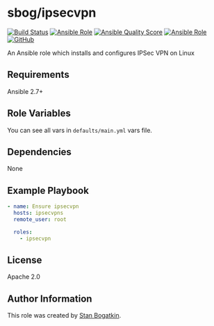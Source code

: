# sbog/ipsecvpn

[![Build Status](https://travis-ci.com/sorrowless/ansible_ipsecvpn.svg?branch=master)](https://travis-ci.com/sorrowless/ansible_ipsecvpn)
[![Ansible Role](https://img.shields.io/ansible/role/52951)](https://galaxy.ansible.com/sorrowless/ipsecvpn)
[![Ansible Quality Score](https://img.shields.io/ansible/quality/52951)](https://galaxy.ansible.com/sorrowless/ipsecvpn)
[![Ansible Role](https://img.shields.io/ansible/role/d/52951)](https://galaxy.ansible.com/sorrowless/ipsecvpn)
[![GitHub](https://img.shields.io/github/license/sorrowless/ansible_ipsecvpn)](https://github.com/sorrowless/ansible_ipsecvpn/blob/master/LICENSE)

An Ansible role which installs and configures IPSec VPN on Linux

## Requirements

Ansible 2.7+

## Role Variables

You can see all vars in `defaults/main.yml` vars file.

## Dependencies

None

## Example Playbook

```yaml
- name: Ensure ipsecvpn
  hosts: ipsecvpns
  remote_user: root

  roles:
    - ipsecvpn
```

## License

Apache 2.0

## Author Information

This role was created by [Stan Bogatkin](https://sbog.ru).
